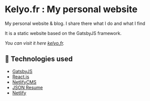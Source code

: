 # Kelyo.fr : My personal website

My personal website & blog. I share there what I do and what I find

It is a static website based on the GatsbyJS framework.

_You can visit it here [kelyo.fr](https://www.kelyo.fr)._

## 🚀 Technologies used
* [GatsbyJS](https://www.gatsbyjs.org/)
* [React.js](https://reactjs.org/)
* [NetlifyCMS](https://www.netlifycms.org)
* [JSON Resume](https://jsonresume.org/)
* [Netlify](https://www.netlify.com/)
